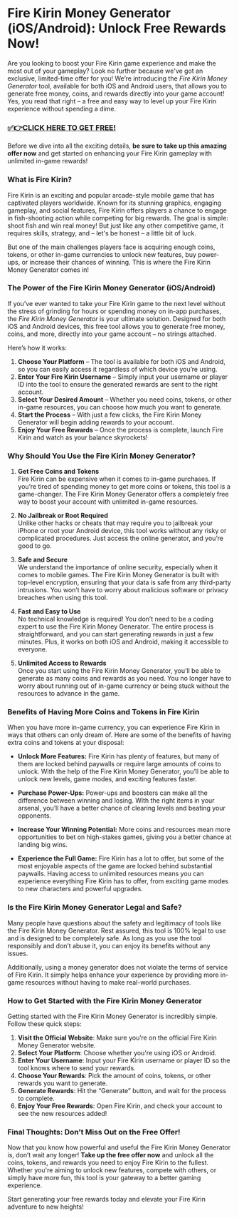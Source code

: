 # Fire Kirin Money Generator (iOS/Android): Unlock Free Rewards Now!

Are you looking to boost your Fire Kirin game experience and make the most out of your gameplay? Look no further because we've got an exclusive, limited-time offer for you! We’re introducing the *Fire Kirin Money Generator* tool, available for both iOS and Android users, that allows you to generate free money, coins, and rewards directly into your game account! Yes, you read that right – a free and easy way to level up your Fire Kirin experience without spending a dime.

### [✅👉CLICK HERE TO GET FREE!](https://freerewards.xyz/fire/kirin/)

Before we dive into all the exciting details, **be sure to take up this amazing offer now** and get started on enhancing your Fire Kirin gameplay with unlimited in-game rewards!

### What is Fire Kirin?

Fire Kirin is an exciting and popular arcade-style mobile game that has captivated players worldwide. Known for its stunning graphics, engaging gameplay, and social features, Fire Kirin offers players a chance to engage in fish-shooting action while competing for big rewards. The goal is simple: shoot fish and win real money! But just like any other competitive game, it requires skills, strategy, and – let's be honest – a little bit of luck. 

But one of the main challenges players face is acquiring enough coins, tokens, or other in-game currencies to unlock new features, buy power-ups, or increase their chances of winning. This is where the Fire Kirin Money Generator comes in!

### The Power of the Fire Kirin Money Generator (iOS/Android)

If you’ve ever wanted to take your Fire Kirin game to the next level without the stress of grinding for hours or spending money on in-app purchases, the *Fire Kirin Money Generator* is your ultimate solution. Designed for both iOS and Android devices, this free tool allows you to generate free money, coins, and more, directly into your game account – no strings attached.

Here’s how it works:
1. **Choose Your Platform** – The tool is available for both iOS and Android, so you can easily access it regardless of which device you’re using.
2. **Enter Your Fire Kirin Username** – Simply input your username or player ID into the tool to ensure the generated rewards are sent to the right account.
3. **Select Your Desired Amount** – Whether you need coins, tokens, or other in-game resources, you can choose how much you want to generate.
4. **Start the Process** – With just a few clicks, the Fire Kirin Money Generator will begin adding rewards to your account.
5. **Enjoy Your Free Rewards** – Once the process is complete, launch Fire Kirin and watch as your balance skyrockets!

### Why Should You Use the Fire Kirin Money Generator?

1. **Get Free Coins and Tokens**  
   Fire Kirin can be expensive when it comes to in-game purchases. If you’re tired of spending money to get more coins or tokens, this tool is a game-changer. The Fire Kirin Money Generator offers a completely free way to boost your account with unlimited in-game resources.

2. **No Jailbreak or Root Required**  
   Unlike other hacks or cheats that may require you to jailbreak your iPhone or root your Android device, this tool works without any risky or complicated procedures. Just access the online generator, and you’re good to go.

3. **Safe and Secure**  
   We understand the importance of online security, especially when it comes to mobile games. The Fire Kirin Money Generator is built with top-level encryption, ensuring that your data is safe from any third-party intrusions. You won’t have to worry about malicious software or privacy breaches when using this tool.

4. **Fast and Easy to Use**  
   No technical knowledge is required! You don’t need to be a coding expert to use the Fire Kirin Money Generator. The entire process is straightforward, and you can start generating rewards in just a few minutes. Plus, it works on both iOS and Android, making it accessible to everyone.

5. **Unlimited Access to Rewards**  
   Once you start using the Fire Kirin Money Generator, you’ll be able to generate as many coins and rewards as you need. You no longer have to worry about running out of in-game currency or being stuck without the resources to advance in the game.

### Benefits of Having More Coins and Tokens in Fire Kirin

When you have more in-game currency, you can experience Fire Kirin in ways that others can only dream of. Here are some of the benefits of having extra coins and tokens at your disposal:

- **Unlock More Features:** Fire Kirin has plenty of features, but many of them are locked behind paywalls or require large amounts of coins to unlock. With the help of the Fire Kirin Money Generator, you’ll be able to unlock new levels, game modes, and exciting features faster.
  
- **Purchase Power-Ups:** Power-ups and boosters can make all the difference between winning and losing. With the right items in your arsenal, you’ll have a better chance of clearing levels and beating your opponents.

- **Increase Your Winning Potential:** More coins and resources mean more opportunities to bet on high-stakes games, giving you a better chance at landing big wins.

- **Experience the Full Game:** Fire Kirin has a lot to offer, but some of the most enjoyable aspects of the game are locked behind substantial paywalls. Having access to unlimited resources means you can experience everything Fire Kirin has to offer, from exciting game modes to new characters and powerful upgrades.

### Is the Fire Kirin Money Generator Legal and Safe?

Many people have questions about the safety and legitimacy of tools like the Fire Kirin Money Generator. Rest assured, this tool is 100% legal to use and is designed to be completely safe. As long as you use the tool responsibly and don’t abuse it, you can enjoy its benefits without any issues.

Additionally, using a money generator does not violate the terms of service of Fire Kirin. It simply helps enhance your experience by providing more in-game resources without having to make real-world purchases.

### How to Get Started with the Fire Kirin Money Generator

Getting started with the Fire Kirin Money Generator is incredibly simple. Follow these quick steps:

1. **Visit the Official Website**: Make sure you’re on the official Fire Kirin Money Generator website.
2. **Select Your Platform**: Choose whether you're using iOS or Android.
3. **Enter Your Username**: Input your Fire Kirin username or player ID so the tool knows where to send your rewards.
4. **Choose Your Rewards**: Pick the amount of coins, tokens, or other rewards you want to generate.
5. **Generate Rewards**: Hit the “Generate” button, and wait for the process to complete.
6. **Enjoy Your Free Rewards**: Open Fire Kirin, and check your account to see the new resources added!

### Final Thoughts: Don’t Miss Out on the Free Offer!

Now that you know how powerful and useful the Fire Kirin Money Generator is, don’t wait any longer! **Take up the free offer now** and unlock all the coins, tokens, and rewards you need to enjoy Fire Kirin to the fullest. Whether you're aiming to unlock new features, compete with others, or simply have more fun, this tool is your gateway to a better gaming experience.

Start generating your free rewards today and elevate your Fire Kirin adventure to new heights!
